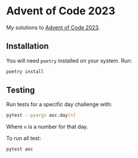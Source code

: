 # Advent of Code 2023

My solutions to [Advent of Code 2023](https://adventofcode.com/2023).


## Installation

You will need `poetry` installed on your system. Run:

```sh
poetry install
```

## Testing

Run tests for a specific day challenge with:

```sh
pytest --pyargs aoc.day[n]
```

Where `n` is a number for that day.

To run all test:

```sh
pytest aoc
```

